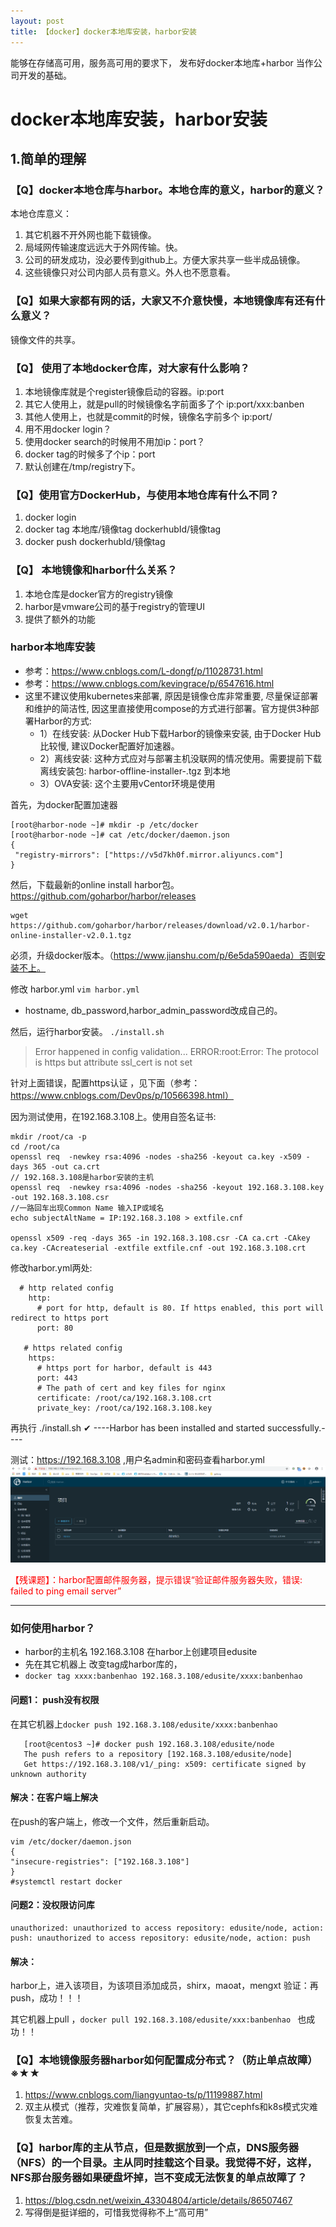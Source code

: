 ```yaml
---
layout: post
title: 【docker】docker本地库安装，harbor安装
---
```


能够在存储高可用，服务高可用的要求下，
发布好docker本地库+harbor
当作公司开发的基础。

# docker本地库安装，harbor安装

## 1.简单的理解

### 【Q】docker本地仓库与harbor。本地仓库的意义，harbor的意义？
本地仓库意义：
1. 其它机器不开外网也能下载镜像。
2. 局域网传输速度远远大于外网传输。快。
3. 公司的研发成功，没必要传到github上。方便大家共享一些半成品镜像。
4. 这些镜像只对公司内部人员有意义。外人也不愿意看。


### 【Q】如果大家都有网的话，大家又不介意快慢，本地镜像库有还有什么意义？  
镜像文件的共享。     


### 【Q】 使用了本地docker仓库，对大家有什么影响？
1. 本地镜像库就是个register镜像启动的容器。ip:port
2. 其它人使用上，就是pull的时候镜像名字前面多了个 ip:port/xxx:banben
3. 其他人使用上，也就是commit的时候，镜像名字前多个 ip:port/
4. 用不用docker login？
5. 使用docker search的时候用不用加ip：port？
6. docker tag的时候多了个ip：port
7. 默认创建在/tmp/registry下。



### 【Q】使用官方DockerHub，与使用本地仓库有什么不同？
1. docker login
2. docker tag 本地库/镜像tag  dockerhubId/镜像tag
3. docker push dockerhubId/镜像tag 

### 【Q】 本地镜像和harbor什么关系？
1. 本地仓库是docker官方的registry镜像
2. harbor是vmware公司的基于registry的管理UI
3. 提供了额外的功能  


      

### harbor本地库安装
- 参考：https://www.cnblogs.com/L-dongf/p/11028731.html
- 参考：https://www.cnblogs.com/kevingrace/p/6547616.html
- 这里不建议使用kubernetes来部署, 原因是镜像仓库非常重要, 尽量保证部署和维护的简洁性, 因这里直接使用compose的方式进行部署。官方提供3种部署Harbor的方式:
  - 1）在线安装: 从Docker Hub下载Harbor的镜像来安装, 由于Docker Hub比较慢, 建议Docker配置好加速器。
  - 2）离线安装: 这种方式应对与部署主机没联网的情况使用。需要提前下载离线安装包:   harbor-offline-installer-.tgz 到本地
  - 3）OVA安装: 这个主要用vCentor环境是使用

首先，为docker配置加速器
```
[root@harbor-node ~]# mkdir -p /etc/docker
[root@harbor-node ~]# cat /etc/docker/daemon.json
{
 "registry-mirrors": ["https://v5d7kh0f.mirror.aliyuncs.com"]
}
```

然后，下载最新的online install harbor包。
https://github.com/goharbor/harbor/releases  
```
wget  https://github.com/goharbor/harbor/releases/download/v2.0.1/harbor-online-installer-v2.0.1.tgz
```

必须，升级docker版本。（https://www.jianshu.com/p/6e5da590aeda）否则安装不上。

修改 harbor.yml
 `vim harbor.yml` 
   + hostname, db_password,harbor_admin_password改成自己的。
  

然后，运行harbor安装。
  `./install.sh`
> Error happened in config validation...
    ERROR:root:Error: The protocol is https but attribute ssl_cert is not set

针对上面错误，配置https认证 ，见下面（参考：https://www.cnblogs.com/Dev0ps/p/10566398.html）

因为测试使用，在192.168.3.108上。使用自签名证书:
```
mkdir /root/ca -p
cd /root/ca
openssl req  -newkey rsa:4096 -nodes -sha256 -keyout ca.key -x509 -days 365 -out ca.crt
// 192.168.3.108是harbor安装的主机
openssl req  -newkey rsa:4096 -nodes -sha256 -keyout 192.168.3.108.key -out 192.168.3.108.csr
//一路回车出现Common Name 输入IP或域名
echo subjectAltName = IP:192.168.3.108 > extfile.cnf

openssl x509 -req -days 365 -in 192.168.3.108.csr -CA ca.crt -CAkey ca.key -CAcreateserial -extfile extfile.cnf -out 192.168.3.108.crt
```

修改harbor.yml两处:
```
  # http related config
    http:
      # port for http, default is 80. If https enabled, this port will redirect to https port
      port: 80

   # https related config
    https:
      # https port for harbor, default is 443
      port: 443
      # The path of cert and key files for nginx
      certificate: /root/ca/192.168.3.108.crt
      private_key: /root/ca/192.168.3.108.key
```

再执行 ./install.sh
✔ ----Harbor has been installed and started successfully.----

测试：https://192.168.3.108 ,用户名admin和密码查看harbor.yml
![](/images/2020-07-07-18-16-39.png)

<font color=red>【残课题】：harbor配置邮件服务器，提示错误“验证邮件服务器失败，错误: failed to ping email server”</font>

---
### 如何使用harbor？
+  harbor的主机名 192.168.3.108 在harbor上创建项目edusite
+  先在其它机器上 改变tag成harbor库的，
+  `docker tag xxxx:banbenhao 192.168.3.108/edusite/xxxx:banbenhao`
#### 问题1： push没有权限
  在其它机器上`docker push 192.168.3.108/edusite/xxxx:banbenhao  `
 ```
    [root@centos3 ~]# docker push 192.168.3.108/edusite/node
    The push refers to a repository [192.168.3.108/edusite/node]
    Get https://192.168.3.108/v1/_ping: x509: certificate signed by unknown authority
 ```

#### 解决：在客户端上解决
在push的客户端上，修改一个文件，然后重新启动。
```
vim /etc/docker/daemon.json
{ 
"insecure-registries": ["192.168.3.108"]
}
#systemctl restart docker
```

#### 问题2：没权限访问库
```
unauthorized: unauthorized to access repository: edusite/node, action: push: unauthorized to access repository: edusite/node, action: push
```

#### 解决： 

harbor上，进入该项目，为该项目添加成员，shirx，maoat，mengxt
验证：再push，成功！！！ 

其它机器上pull ，`docker pull 192.168.3.108/edusite/xxx:banbenhao `
也成功！！

### 【Q】本地镜像服务器harbor如何配置成分布式？（防止单点故障） ※★★
1. https://www.cnblogs.com/liangyuntao-ts/p/11199887.html
2. 双主从模式（推荐，灾难恢复简单，扩展容易），其它cephfs和k8s模式灾难恢复太苦难。


### 【Q】harbor库的主从节点，但是数据放到一个点，DNS服务器（NFS）的一个目录。主从同时挂载这个目录。我觉得不好，这样，NFS那台服务器如果硬盘坏掉，岂不变成无法恢复的单点故障了？
1. https://blog.csdn.net/weixin_43304804/article/details/86507467
2. 写得倒是挺详细的，可惜我觉得称不上“高可用” 
